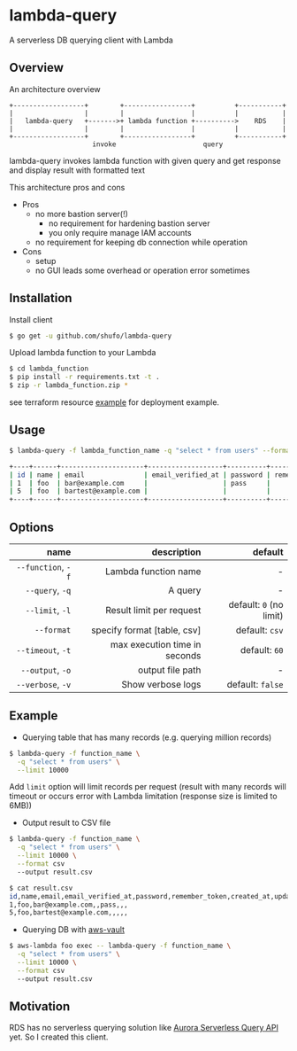 # lambda-query

A serverless DB querying client with Lambda

## Overview

An architecture overview

```
+------------------+        +-----------------+          +-----------+
|                  |        |                 |          |           |
|   lambda-query   +------->+ lambda function +---------->    RDS    |
|                  |        |                 |          |           |
+------------------+        +-----------------+          +-----------+
                     invoke                      query
```

lambda-query invokes lambda function with given query and get response and display result with formatted text

This architecture pros and cons

- Pros
  - no more bastion server(!)
    - no requirement for hardening bastion server
    - you only require manage IAM accounts
  - no requirement for keeping db connection while operation
- Cons
  - setup
  - no GUI leads some overhead or operation error sometimes

## Installation

Install client

```bash
$ go get -u github.com/shufo/lambda-query
```

Upload lambda function to your Lambda

```bash
$ cd lambda_function
$ pip install -r requirements.txt -t .
$ zip -r lambda_function.zip *
```

see terraform resource [example](./example/main.tf) for deployment example.

## Usage

```bash
$ lambda-query -f lambda_function_name -q "select * from users" --format table

+----+------+---------------------+-------------------+----------+----------------+------------+------------+
| id | name | email               | email_verified_at | password | remember_token | created_at | updated_at |
| 1  | foo  | bar@example.com     |                   | pass     |                |            |            |
| 5  | foo  | bartest@example.com |                   |          |                |            |            |
+----+------+---------------------+-------------------+----------+----------------+------------+------------+
```

## Options

|               name |                   description |                 default |
| -----------------: | ----------------------------: | ----------------------: |
| `--function`, `-f` |          Lambda function name |                      - |
|    `--query`, `-q` |                       A query |                      - |
|    `--limit`, `-l` |      Result limit per request | default: `0` (no limit) |
|         `--format` |   specify format [table, csv] |          default: `csv` |
|  `--timeout`, `-t` | max execution time in seconds |           default: `60` |
|   `--output`, `-o` |              output file path |                      - |
|  `--verbose`, `-v` |             Show verbose logs |        default: `false` |

## Example


- Querying table that has many records (e.g. querying million records) 

```bash
$ lambda-query -f function_name \
  -q "select * from users" \
  --limit 10000
```

Add `limit` option will limit records per request (result with many records will timeout or occurs error with Lambda limitation (response size is limited to 6MB))

- Output result to CSV file

```bash
$ lambda-query -f function_name \
  -q "select * from users" \
  --limit 10000 \
  --format csv
  --output result.csv

$ cat result.csv
id,name,email,email_verified_at,password,remember_token,created_at,updated_at
1,foo,bar@example.com,,pass,,,
5,foo,bartest@example.com,,,,,
```

- Querying DB with [aws-vault](https://github.com/99designs/aws-vault) 

```bash
$ aws-lambda foo exec -- lambda-query -f function_name \
  -q "select * from users" \
  --limit 10000 \
  --format csv
  --output result.csv
```

## Motivation

RDS has no serverless querying solution like [Aurora Serverless Query API](https://docs.aws.amazon.com/AmazonRDS/latest/AuroraUserGuide/data-api.html) yet. So I created this client.
